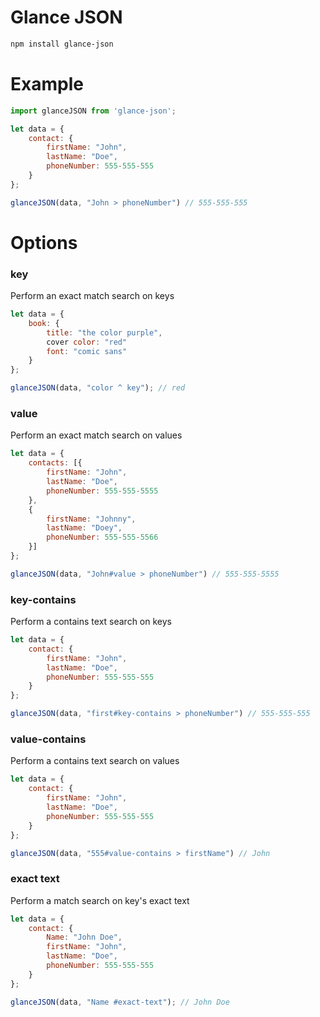 # Glance JSON

```bash
npm install glance-json
```

# Example

```javascript
import glanceJSON from 'glance-json';

let data = {
	contact: {
		firstName: "John",
		lastName: "Doe",
		phoneNumber: 555-555-555
	}
};

glanceJSON(data, "John > phoneNumber") // 555-555-555
```

# Options

### key
Perform an exact match search on keys

```javascript
let data = {
	book: {
		title: "the color purple",
		cover color: "red"
		font: "comic sans"
	}
};

glanceJSON(data, "color ^ key"); // red
```

### value
Perform an exact match search on values

```javascript
let data = {
	contacts: [{
		firstName: "John",
		lastName: "Doe",
		phoneNumber: 555-555-5555
	},
    {
    	firstName: "Johnny",
       	lastName: "Doey",
       	phoneNumber: 555-555-5566	
    }]
};

glanceJSON(data, "John#value > phoneNumber") // 555-555-5555
```

### key-contains
Perform a contains text search on keys

```javascript
let data = {
	contact: {
		firstName: "John",
		lastName: "Doe",
		phoneNumber: 555-555-555
	}
};

glanceJSON(data, "first#key-contains > phoneNumber") // 555-555-555
```

### value-contains
Perform a contains text search on values

```javascript
let data = {
	contact: {
		firstName: "John",
		lastName: "Doe",
		phoneNumber: 555-555-555
	}
};

glanceJSON(data, "555#value-contains > firstName") // John
```

### exact text
Perform a match search on key's exact text

```javascript
let data = {
	contact: {
		Name: "John Doe",
		firstName: "John",
		lastName: "Doe",
		phoneNumber: 555-555-555
	}
};

glanceJSON(data, "Name #exact-text"); // John Doe
